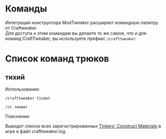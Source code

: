 # Команды

Интеграция конструктора ModTweaker расширяет командную палитру от Craftweaker.  
Для доступа к этим командам вы делаете то же самое, что и для команд CraftTweaker, вы используете префикс `/crafttweaker`

# Список команд трюков

## тихий

Использование:

`/crafttweaker ticmat`

`/ct тикмат`

Пояснение:

Выводит список всех зарегистрированных [Tinkers' Construct Materials](/Mods/Modtweaker/TConstruct/Materials/ITICMaterial/) в игре в файл crafttweaker.log.